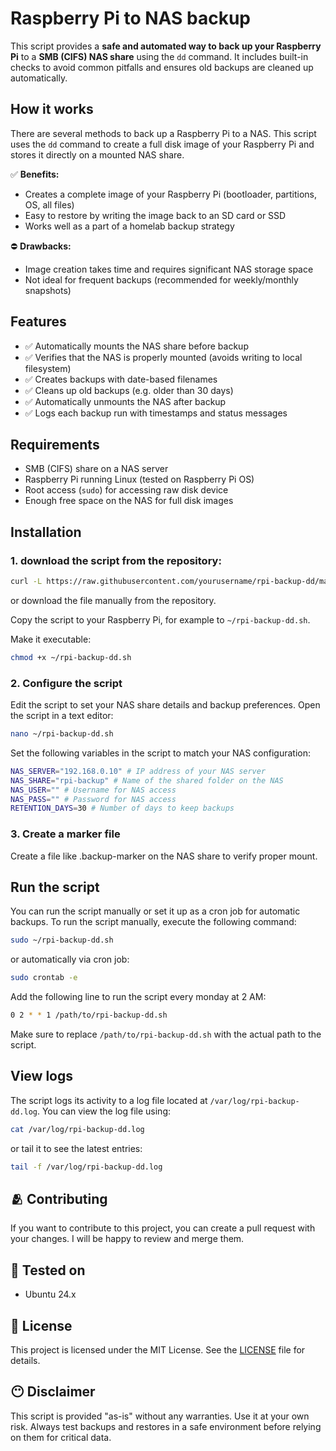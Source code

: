 # Raspberry Pi to NAS backup

This script provides a **safe and automated way to back up your Raspberry Pi** to a **SMB (CIFS) NAS share** using the `dd` command. It includes built-in checks to avoid common pitfalls and ensures old backups are cleaned up automatically.

## How it works

There are several methods to back up a Raspberry Pi to a NAS. This script uses the `dd` command to create a full disk image of your Raspberry Pi and stores it directly on a mounted NAS share.

✅ **Benefits:**
- Creates a complete image of your Raspberry Pi (bootloader, partitions, OS, all files)
- Easy to restore by writing the image back to an SD card or SSD
- Works well as a part of a homelab backup strategy

⛔ **Drawbacks:**
- Image creation takes time and requires significant NAS storage space
- Not ideal for frequent backups (recommended for weekly/monthly snapshots)

## Features

- ✅ Automatically mounts the NAS share before backup
- ✅ Verifies that the NAS is properly mounted (avoids writing to local filesystem)
- ✅ Creates backups with date-based filenames
- ✅ Cleans up old backups (e.g. older than 30 days)
- ✅ Automatically unmounts the NAS after backup
- ✅ Logs each backup run with timestamps and status messages

## Requirements

- SMB (CIFS) share on a NAS server
- Raspberry Pi running Linux (tested on Raspberry Pi OS)
- Root access (`sudo`) for accessing raw disk device
- Enough free space on the NAS for full disk images

## Installation

### 1. download the script from the repository:

```bash
curl -L https://raw.githubusercontent.com/yourusername/rpi-backup-dd/main/rpi-backup-dd.sh -o rpi-backup-dd.sh
```
or download the file manually from the repository.

Copy the script to your Raspberry Pi, for example to `~/rpi-backup-dd.sh`.

Make it executable:
```bash
chmod +x ~/rpi-backup-dd.sh
```
### 2. Configure the script
Edit the script to set your NAS share details and backup preferences. Open the script in a text editor:

```bash
nano ~/rpi-backup-dd.sh
```
Set the following variables in the script to match your NAS configuration:

```bash
NAS_SERVER="192.168.0.10" # IP address of your NAS server
NAS_SHARE="rpi-backup" # Name of the shared folder on the NAS
NAS_USER="" # Username for NAS access
NAS_PASS="" # Password for NAS access
RETENTION_DAYS=30 # Number of days to keep backups
```

### 3. Create a marker file

Create a file like .backup-marker on the NAS share to verify proper mount.

## Run the script
You can run the script manually or set it up as a cron job for automatic backups.
To run the script manually, execute the following command:

```bash
sudo ~/rpi-backup-dd.sh
```

or automatically via cron job:

```bash
sudo crontab -e
```
Add the following line to run the script every monday at 2 AM:

```bash
0 2 * * 1 /path/to/rpi-backup-dd.sh
```

Make sure to replace `/path/to/rpi-backup-dd.sh` with the actual path to the script.

## View logs
The script logs its activity to a log file located at `/var/log/rpi-backup-dd.log`. You can view the log file using:

```bash
cat /var/log/rpi-backup-dd.log
```

or tail it to see the latest entries:

```bash
tail -f /var/log/rpi-backup-dd.log

```
## 🫂 Contributing

If you want to contribute to this project, you can create a pull request with your changes. I will be happy to review and merge them.

## 🧪 Tested on
- Ubuntu 24.x

## 📒 License
This project is licensed under the MIT License. See the [LICENSE](LICENSE) file for details.

## 😶 Disclaimer
This script is provided "as-is" without any warranties. Use it at your own risk. Always test backups and restores in a safe environment before relying on them for critical data.